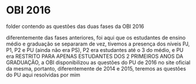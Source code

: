 # OBI 2016

folder contendo as questões das duas fases da OBI 2016

diferentemente das fases anteriores, foi aqui que os estudantes de ensino médio e graduação se separaram de vez, tivemos a presença dos níveis PJ, P1, P2 e PU (ainda não era PS), P2 era estudantes até o 3 do médio,
e PU era RESTRITO PARA APENAS ESTUDANTES DOS 2 PRIMEIROS ANOS DA GRADUAÇÃO, a OBI disponibilizou as questões do PU de 2016 no site oficial da mesma, portanto, diferentemente de 2014 e 2015, teremos as questões do PU
aqui resolvidas por mim
